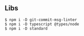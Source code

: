 ## Libs
    $ npm i -D git-commit-msg-linter
    $ npm i -D typescript @types/node
    $ npm i -D standard